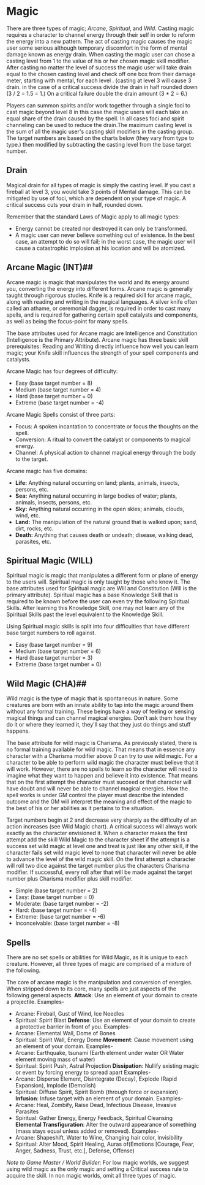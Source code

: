 # Magic #
There are three types of magic; _Arcane_, _Spiritual_, and _Wild_.
Casting magic requires a character to channel energy through their self in order to reform the energy into a new pattern. The act of casting magic causes the magic user some serious although temporary discomfort in the form of mental damage known as energy drain. When casting the magic user can chose a casting level from 1 to the value of his or her chosen magic skill modifier. After casting no matter the level of success the magic user will take drain equal to the chosen casting level and check off one box from their damage meter, starting with mental, for each level . (casting at level 3 will cause 3 drain. in the case of a critical success divide the drain in half rounded down (3 / 2 = 1.5 = 1.) On a critical failure double the drain amount (3 * 2 = 6.)

Players can summon spirits and/or work together through a single foci to cast magic beyond level 8 in this case the magic users will each take an equal share of the drain caused by the spell. In all cases foci and spirit channeling can be used to reduce the drain.The maximum casting level is the sum of all the magic user's casting skill modifiers in the casting group. The target numbers are based on the charts below (they vary from type to type.) then modified by subtracting the casting level from the base target number.

## Drain ##
Magical drain for all types of magic is simply the casting level. If you cast a fireball at level 3, you would take 3 points of Mental damage. This can be mitigated by use of foci, which are dependent on your type of magic. A critical success cuts your drain in half, rounded down.

Remember that the standard Laws of Magic apply to all magic types:
* Energy cannot be created nor destroyed it can only be transformed.
* A magic user can never believe something out of existence. In the best case, an attempt to do so will fail; in the worst case, the magic user will cause a catastrophic implosion at his location and will be atomized. 
 
## Arcane Magic (INT)##
Arcane magic is magic that manipulates the world and its energy around you, converting the energy into different forms. Arcane magic is generally taught through rigorous studies. Knife is a required skill for arcane magic, along with reading and writing in the magical languages. A silver knife often called an athame, or ceremonial dagger, is required in order to cast many spells, and is required for gathering certain spell catalysts and components, as well as being the focus-point for many spells.

The base attributes used for Arcane magic are Intelligence and Constitution (Intelligence is the Primary Attribute). Arcane magic has three basic skill prerequisites: Reading and Writing directly influence how well you can learn magic; your Knife skill influences the strength of your spell components and catalysts.

Arcane Magic has four degrees of difficulty:

* Easy (base target number = 8)
* Medium (base target number = 4)
* Hard (base target number = 0)
* Extreme (base target number = -4)

Arcane Magic Spells consist of three parts:

* Focus: A spoken incantation to concentrate or focus the thoughts on the spell.
* Conversion: A ritual to convert the catalyst or components to magical energy.
* Channel: A physical action to channel magical energy through the body to the target.

Arcane magic has five domains:

* **Life:** Anything natural occurring on land; plants, animals, insects, persons, etc.
* **Sea:** Anything natural occurring in large bodies of water; plants, animals, insects, persons, etc.
* **Sky:** Anything natural occurring in the open skies; animals, clouds, wind, etc.
* **Land:** The manipulation of the natural ground that is walked upon; sand, dirt, rocks, etc.
* **Death:** Anything that causes death or undeath; disease, walking dead, parasites, etc.

## Spiritual Magic (WILL) ##
Spiritual magic is magic that manipulates a different form or plane of energy to the users will. Spiritual magic is only taught by those who know it. The base attributes used for Spiritual magic are Will and Constitution (Will is the primary attribute). Spiritual magic has a base Knowledge Skill that is required to be known before the user can even try the following Spiritual Skills. After learning this Knowledge Skill, one may not learn any of the Spiritual Skills past the level equivalent to the Knowledge Skill.

Using Spiritual magic skills is split into four difficulties that have different base target numbers to roll against.

* Easy (base target number = 9)
* Medium (base target number = 6)
* Hard (base target number = 3)
* Extreme (base target number = 0)

## Wild Magic (CHA)##
Wild magic is the type of magic that is spontaneous in nature. Some creatures are born with an innate ability to tap into the magic around them without any formal training. These beings have a way of feeling or sensing magical things and can channel magical energies. Don't ask them how they do it or where they learned it, they'll say that they just do things and stuff happens.

The base attribute for wild magic is Charisma. As previously stated, there is no formal training available for wild magic. That means that in essence any character with a Charisma modifier above 0 can try to use wild magic. For a character to be able to perform wild magic the character must believe that it will work. However, there are no spells to learn so the character will need to imagine what they want to happen and believe it into existence. That means that on the first attempt the character must succeed or that character will have doubt and will never be able to channel magical energies. How the spell works is under GM control the player must describe the intended outcome and the GM will interpret the meaning and effect of the magic to the best of his or her abilities as it pertains to the situation.

Target numbers begin at 2 and decrease very sharply as the difficulty of an action increases (see Wild Magic chart). A critical success will always work exactly as the character envisioned it. When a character makes the first attempt add the skill Wild Magic to the character sheet if the attempt is a success set wild magic at level one and treat is just like any other skill, if the character fails set wild magic level to none that character will never be able to advance the level of the wild magic skill. On the first attempt a character will roll two dice against the target number plus the characters Charisma modifier. If successful, every roll after that will be made against the target number plus Charisma modifier plus skill modifier.

* Simple (base target number = 2)
* Easy: (base target number = 0)
* Moderate: (base target number = -2)
* Hard: (base target number = -4)
* Extreme: (base target number = -6)
* Inconceivable: (base target number = -8)

## Spells ##
There are no set spells or abilities for Wild Magic, as it is unique to each creature. However, all three types of magic are comprised of a mixture of the following.

The core of arcane magic is the manipulation and conversion of energies. When stripped down to its core, many spells are just aspects of the following general aspects.
**Attack**: Use an element of your domain to create a projectile.
Examples-
* Arcane: Fireball, Gust of Wind, Ice Needles
* Spiritual: Spirit Blast
**Defense**: Use an element of your domain to create a protective barrier in front of you.
Examples-
* Arcane: Elemental Wall, Dome of Bones
* Spiritual: Spirit Wall, Energy Dome
**Movement**: Cause movement using an element of your domain.
Examples-
* Arcane: Earthquake, tsunami (Earth element under water OR Water element moving mass of water)
* Spiritual: Spirit Push, Astral Projection
**Dissipation**: Nullify existing magic or event by forcing energy to spread apart
Examples-
* Arcane: Disperse Element, Disintegrate (Decay), Explode (Rapid Expansion), Implode (Demolish)
* Spiritual: Diffuse Spirit, Spirit Bomb (through force or expansion)
**Infusion**: Infuse target with an element of your domain.
Examples-
* Arcane: Heal, Zombify, Raise Dead, Infectious Disease, Invasive Parasites
* Spiritual: Gather Energy, Energy Feedback, Spiritual Cleansing
**Elemental Transfiguration**: Alter the outward appearance of something (mass stays equal unless added or removed).
Examples-
* Arcane: Shapeshift, Water to Wine, Changing hair color, Invisibility
* Spiritual: Alter Mood, Spirit Healing, Auras of(Emotions [Courage, Fear, Anger, Sadness, Trust, etc.], Defense, Offense)


*Note to Game Master / World Builder:* For low magic worlds, we suggest using wild magic as the only magic and setting a Critical success rule to acquire the skill. In non magic worlds, omit all three types of magic.
